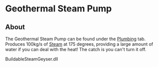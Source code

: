 
# Geothermal Steam Pump

## About
The Geothermal Steam Pump can be found under the [Plumbing](https://oxygennotincluded.gamepedia.com/Plumbing) tab.
Produces 100kg/s of [Steam](https://oxygennotincluded.gamepedia.com/Steam) at 175 degrees, providing a large amount of water if you can deal with the heat!
The catch is you can't turn it off.


BuildableSteamGeyser.dll
